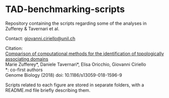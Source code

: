 # TAD-benchmarking-scripts
Repository containing the scripts regarding some of the analyses in Zufferey &amp; Tavernari et al.

Contact: giovanni.ciriello@unil.ch

Citation:  
[Comparison of computational methods for the identification of topologically associating domains](https://genomebiology.biomedcentral.com/articles/10.1186/s13059-018-1596-9)  
Marie Zufferey\*, Daniele Tavernari\*, Elisa Oricchio, Giovanni Ciriello  
\*: co-first authors  
Genome Biology (2018) doi: 10.1186/s13059-018-1596-9

Scripts related to each figure are stored in separate folders, with a README.md file briefly describing them.
